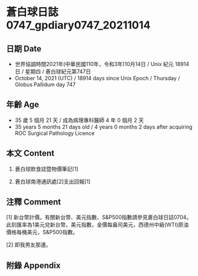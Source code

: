 [_metadata_:encoding]: - "utf-8"
[_metadata_:language]: - "zh-Hant-TW"
[_metadata_:fileformat]: - "markdown"
[_metadata_:MIME_type]: - "text/plain"
[_metadata_:markdown_version]: - "commonmark version 0.30"
[_metadata_:markdown_spec]: - "https://spec.commonmark.org/0.30/"

# 蒼白球日誌0747_gpdiary0747_20211014 #

## 日期 Date ##

* 世界協調時間2021年(中華民國110年，令和3年)10月14日 / Unix 紀元 18914 日 / 星期四 / 蒼白球紀元第747日
* October 14, 2021 (UTC) / 18914 days since Unix Epoch / Thursday / Globus Pallidum day 747

## 年齡 Age ##

* 35 歲 5 個月 21 天 / 成為病理專科醫師 4 年 0 個月 2 天
* 35 years 5 months 21 days old / 4 years 0 months 2 days after acquiring ROC Surgical Pathology Licence

## 本文 Content ##

1. 蒼白球飲食誌暨物價筆記[1]

    
2. 蒼白球南港通訊處[2]支出回報[1]

    

## 注釋 Comment ##

[1] 新台幣計價。有關新台幣、美元指數、S&P500指數請參見蒼白球日誌0704。此刻匯率為1美元兌新台幣，美元指數，金價每盎司美元，西德州中級(WTI)原油價格每桶美元，S&P500指數。


[2] 即我男友那邊。



## 附錄 Appendix ##

